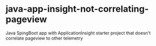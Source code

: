 # java-app-insight-not-correlating-pageview
Java SpingBoot app with ApplicationInsight starter project that doesn't correlate pageview to other telemetry
